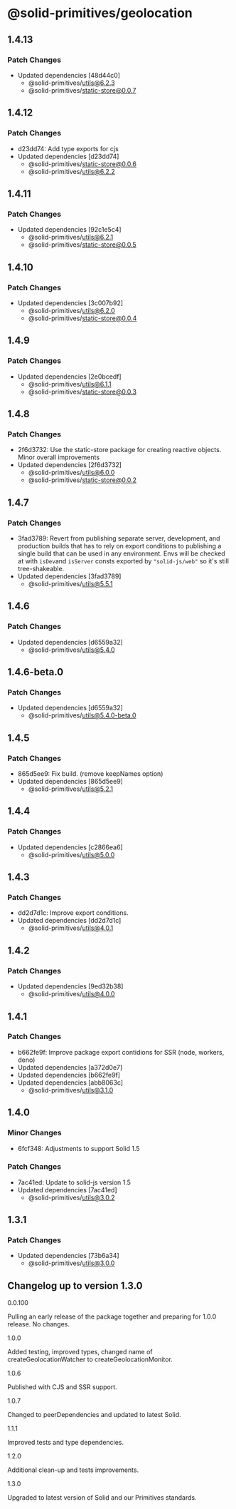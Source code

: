 # @solid-primitives/geolocation

## 1.4.13

### Patch Changes

- Updated dependencies [48d44c0]
  - @solid-primitives/utils@6.2.3
  - @solid-primitives/static-store@0.0.7

## 1.4.12

### Patch Changes

- d23dd74: Add type exports for cjs
- Updated dependencies [d23dd74]
  - @solid-primitives/static-store@0.0.6
  - @solid-primitives/utils@6.2.2

## 1.4.11

### Patch Changes

- Updated dependencies [92c1e5c4]
  - @solid-primitives/utils@6.2.1
  - @solid-primitives/static-store@0.0.5

## 1.4.10

### Patch Changes

- Updated dependencies [3c007b92]
  - @solid-primitives/utils@6.2.0
  - @solid-primitives/static-store@0.0.4

## 1.4.9

### Patch Changes

- Updated dependencies [2e0bcedf]
  - @solid-primitives/utils@6.1.1
  - @solid-primitives/static-store@0.0.3

## 1.4.8

### Patch Changes

- 2f6d3732: Use the static-store package for creating reactive objects. Minor overall improvements
- Updated dependencies [2f6d3732]
  - @solid-primitives/utils@6.0.0
  - @solid-primitives/static-store@0.0.2

## 1.4.7

### Patch Changes

- 3fad3789: Revert from publishing separate server, development, and production builds that has to rely on export conditions
  to publishing a single build that can be used in any environment.
  Envs will be checked at with `isDev`and `isServer` consts exported by `"solid-js/web"` so it's still tree-shakeable.
- Updated dependencies [3fad3789]
  - @solid-primitives/utils@5.5.1

## 1.4.6

### Patch Changes

- Updated dependencies [d6559a32]
  - @solid-primitives/utils@5.4.0

## 1.4.6-beta.0

### Patch Changes

- Updated dependencies [d6559a32]
  - @solid-primitives/utils@5.4.0-beta.0

## 1.4.5

### Patch Changes

- 865d5ee9: Fix build. (remove keepNames option)
- Updated dependencies [865d5ee9]
  - @solid-primitives/utils@5.2.1

## 1.4.4

### Patch Changes

- Updated dependencies [c2866ea6]
  - @solid-primitives/utils@5.0.0

## 1.4.3

### Patch Changes

- dd2d7d1c: Improve export conditions.
- Updated dependencies [dd2d7d1c]
  - @solid-primitives/utils@4.0.1

## 1.4.2

### Patch Changes

- Updated dependencies [9ed32b38]
  - @solid-primitives/utils@4.0.0

## 1.4.1

### Patch Changes

- b662fe9f: Improve package export contidions for SSR (node, workers, deno)
- Updated dependencies [a372d0e7]
- Updated dependencies [b662fe9f]
- Updated dependencies [abb8063c]
  - @solid-primitives/utils@3.1.0

## 1.4.0

### Minor Changes

- 6fcf348: Adjustments to support Solid 1.5

### Patch Changes

- 7ac41ed: Update to solid-js version 1.5
- Updated dependencies [7ac41ed]
  - @solid-primitives/utils@3.0.2

## 1.3.1

### Patch Changes

- Updated dependencies [73b6a34]
  - @solid-primitives/utils@3.0.0

## Changelog up to version 1.3.0

0.0.100

Pulling an early release of the package together and preparing for 1.0.0 release. No changes.

1.0.0

Added testing, improved types, changed name of createGeolocationWatcher to createGeolocationMonitor.

1.0.6

Published with CJS and SSR support.

1.0.7

Changed to peerDependencies and updated to latest Solid.

1.1.1

Improved tests and type dependencies.

1.2.0

Additional clean-up and tests improvements.

1.3.0

Upgraded to latest version of Solid and our Primitives standards.
